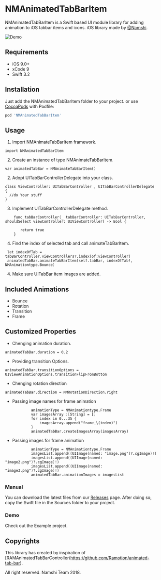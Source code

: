 
# NMAnimatedTabBarItem

NMAnimatedTabBarItem is a Swift based UI module library for adding animation to iOS tabbar items and icons. iOS library made by [@Namshi](https://github.com/namshi).

![Demo](https://github.com/namshi/NMAnimatedTabBarItem/blob/master/Example/NMAnimatedTabBarItem/Images/NMAnimatedTabBarItem.gif)

## Requirements

- iOS 9.0+
- xCode 9
- Swift 3.2

## Installation

Just add the NMAnimatedTabBarItem folder to your project. or use [CocoaPods](https://cocoapods.org) with Podfile:
``` ruby
pod 'NMAnimatedTabBarItem'
```

## Usage

1. Import NMAnimateTabBarItem framework.
```
import NMAnimatedTabBarItem
```
2. Create an instance of type NMAnimateTabBarItem.
```
var animatedTabBar = NMAnimateTabBarItem()
```

2. Adopt UITabBarControllerDelegate into your class.
```
class ViewController: UITabBarController , UITabBarControllerDelegate {
  //do Your stuff
}
```
3. Implement UITabBarControllerDelegate method.
```
    func tabBarController(_ tabBarController: UITabBarController, shouldSelect viewController: UIViewController) -> Bool {
       
       return true
    }
```

4. Find the index of selected tab and call animateTabBarItem.
```
 let indexOfTab = tabBarController.viewControllers?.index(of:viewController)
 animatedTabBar.animateTabBarItem(self.tabBar, indexOfTab!, NMAnimationtype.Bounce)
```
4. Make sure UITabBar item images are added.


## Included Animations
* Bounce
* Rotation
* Transition
* Frame

## Customized Properties
* Chenging animation duration.
```
animatedTabBar.duration = 0.2
```
* Providing transition Options.
```
animatedTabBar.transitionOptions = UIViewAnimationOptions.transitionFlipFromBottom
```
* Chenging rotation direction
```
animatedTabBar.direction = NMRotationDirection.right
```
* Passing image names for frame animation
```
            animationType = NMAnimationtype.Frame
            var imagesArray :[String] = []
            for index in 0...35 {
                imagesArray.append("frame_\(index)")
            }
            animatedTabBar.createImagesArray(imagesArray)
```
* Passing images for frame animation
```
            animationType = NMAnimationtype.Frame
            imagesList.append((UIImage(named: "image.png")?.cgImage)!)
            imagesList.append((UIImage(named: "image2.png")?.cgImage)!)
            imagesList.append((UIImage(named: "image3.png")?.cgImage)!)
            animatedTabBar.animationImages = imagesList
```

### Manual
You can download the latest files from our [Releases](https://github.com/namshi/NMAnimatedTabBarItem/releases) page. After doing so, copy the Swift file in the Sources folder to your project.

### Demo
Check out the Example project.

## Copyrights
This library has created by inspiration of [RAMAnimatedTabBarController(https://github.com/Ramotion/animated-tab-bar).

All right reserved. Namshi Team 2018.
